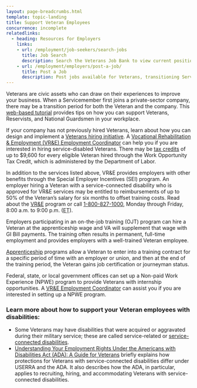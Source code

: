 ```yaml
---
layout: page-breadcrumbs.html
template: topic-landing
title: Support Veteran Employees
concurrence: incomplete
relatedlinks:
  - heading: Resources for Employers
    links:
    - url: /employment/job-seekers/search-jobs
      title: Job Search
      description: Search the Veterans Job Bank to view current positions.
    - url: /employment/employers/post-a-job/
      title: Post a Job
      description: Post jobs available for Veterans, transitioning Servicemembers, and their families.
---
```


<div class="va-introtext">

Veterans are civic assets who can draw on their experiences to improve your business. When a Servicemember first joins a private-sector company, there may be a transition period for both the Veteran and the company. This [web-based tutorial](http://www.va.gov/VETSINWORKPLACE/training/EAP/default.htm) provides tips on how you can support Veterans, Reservists, and National Guardsmen in your workplace.

</div>

If your company has not previously hired Veterans, learn about how you can design and implement a [Veterans hiring initiative](http://www.dol.gov/vets/ahaw/index.htm). A [Vocational Rehabilitation & Employment (VR&E) Employment Coordinator](http://www.benefits.va.gov/VOCREHAB/docs/EmploymentCoordinators.xls) can help you if you are interested in hiring service-disabled Veterans. There may be [tax credits]( https://www.doleta.gov/business/incentives/opptax/eligible.cfm#Veterans) of up to $9,600 for every eligible Veteran hired through the Work Opportunity Tax Credit, which is administered by the Department of Labor.

In addition to the services listed above, VR&E provides employers with other benefits through the Special Employer Incentives (SEI) program. An employer hiring a Veteran with a service-connected disability who is approved for VR&E services may be entitled to reimbursements of up to 50% of the Veteran’s salary for six months to offset training costs. Read about the [VR&E](http://www.benefits.va.gov/vocrehab/index.asp) program or call <a href="tel:+1-800-827-1000">1-800-827-1000</a>, Monday through Friday, 8:00 a.m. to 9:00 p.m. (<abbr title="eastern time">ET</abbr>).

Employers participating in an on-the-job training (OJT) program can hire a Veteran at the apprenticeship wage and VA will supplement that wage with GI Bill payments. The training often results in permanent, full-time employment and provides employers with a well-trained Veteran employee.

[Apprenticeship](/employment/employers/apprenticeship/) programs allow a Veteran to enter into a training contract for a specific period of time with an employer or union, and then at the end of the training period, the Veteran gains job certification or journeyman status.

Federal, state, or local government offices can set up a Non-paid Work Experience (NPWE) program to provide Veterans with internship opportunities. A [VR&E Employment Coordinator](http://www.benefits.va.gov/VOCREHAB/docs/EmploymentCoordinators.xls) can assist you if you are interested in setting up a NPWE program.

### Learn more about how to support your Veteran employees with disabilities:

- Some Veterans may have disabilities that were acquired or aggravated during their military service; these are called service-related or [service-connected disabilities](/disability-benefits/conditions/).
- [Understanding Your Employment Rights Under the Americans with Disabilities Act (ADA): A Guide for Veterans](http://www.eeoc.gov/eeoc/publications/ada_veterans.cfm) briefly explains how protections for Veterans with service-connected disabilities differ under USERRA and the ADA. It also describes how the ADA, in particular, applies to recruiting, hiring, and accommodating Veterans with service-connected disabilities.
